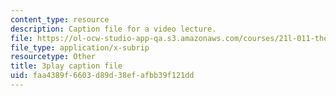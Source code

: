 ```yaml
---
content_type: resource
description: Caption file for a video lecture.
file: https://ol-ocw-studio-app-qa.s3.amazonaws.com/courses/21l-011-the-film-experience-fall-2013/faa4389f6603d89d38efafbb39f121dd_BgozyEIGsuc.srt
file_type: application/x-subrip
resourcetype: Other
title: 3play caption file
uid: faa4389f-6603-d89d-38ef-afbb39f121dd
---
```

